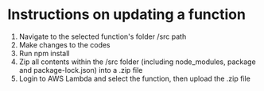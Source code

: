 # Instructions on updating a function

1. Navigate to the selected function's folder /src path
2. Make changes to the codes
3. Run npm install
4. Zip all contents within the /src folder (including node_modules, package and package-lock.json) into a .zip file
5. Login to AWS Lambda and select the function, then upload the .zip file
